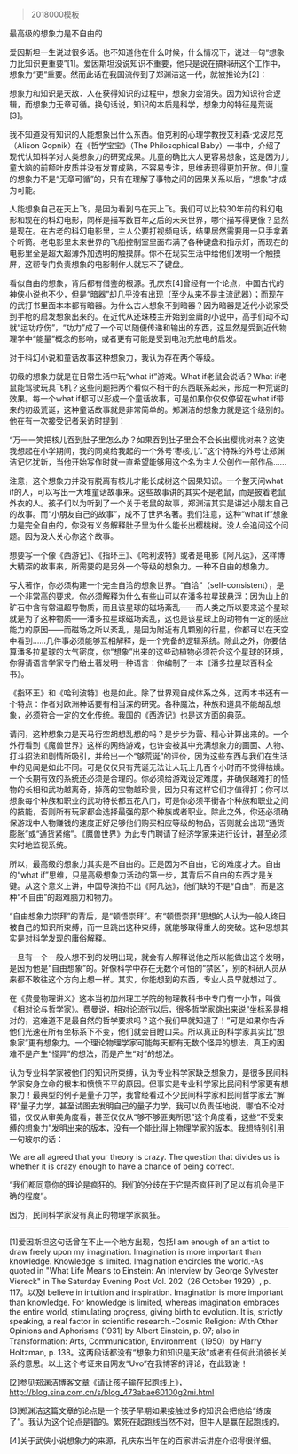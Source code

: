 # 
> 2018000模板



最高级的想象力是不自由的





爱因斯坦一生说过很多话。也不知道他在什么时候，什么情况下，说过一句“想象力比知识更重要”[1]。爱因斯坦没说知识不重要，他只是说在搞科研这个工作中，想象力“更”重要。然而此话在我国流传到了郑渊洁这一代，就被推论为[2]：





想象力和知识是天敌．人在获得知识的过程中，想象力会消失。因为知识符合逻辑，而想象力无章可循。换句话说，知识的本质是科学，想象力的特征是荒诞[3]。





我不知道没有知识的人能想象出什么东西。伯克利的心理学教授艾利森·戈波尼克（Alison Gopnik）在《哲学宝宝》（The Philosophical Baby）一书中，介绍了现代认知科学对人类想象力的研究成果。儿童的确比大人更容易想象，这是因为儿童大脑的前额叶皮质并没有发育成熟，不容易专注，思维表现得更加开放。但儿童的想象力不是“无章可循”的，只有在理解了事物之间的因果关系以后，“想象”才成为可能。

人能想象自己在天上飞，是因为看到鸟在天上飞。我们可以比较30年前的科幻电影和现在的科幻电影，同样是描写数百年之后的未来世界，哪个描写得更像？显然是现在。在古老的科幻电影里，主人公要打视频电话，结果居然需要用一只手拿着个听筒。老电影里未来世界的飞船控制室里面布满了各种键盘和指示灯，而现在的电影里全是超大超薄外加透明的触摸屏。你不在现实生活中给他们发明一个触摸屏，这帮专门负责想象的电影制作人就忘不了键盘。





看似自由的想象，背后都有借鉴的根源。孔庆东[4]曾经有一个论点，中国古代的神侠小说也不少，但是“暗器”却几乎没有出现（至少从来不是主流武器）；而现在的武打书里面本本都有暗器。为什么古人想象不到暗器？因为暗器是近代小说家受到手枪的启发想象出来的。在近代从还珠楼主开始到金庸的小说中，高手们动不动就“运功疗伤”，“功力”成了一个可以随便传递和输出的东西，这显然是受到近代物理学中“能量”概念的影响，或者更有可能是受到电池充放电的启发。

对于科幻小说和童话故事这种想象力，我认为存在两个等级。

初级的想象力就是在日常生活中玩“what if”游戏。What if老鼠会说话？What if老鼠能驾驶玩具飞机？这些问题把两个看似不相干的东西联系起来，形成一种荒诞的效果。每一个what if都可以形成一个童话故事，可是如果你仅仅停留在what if带来的初级荒诞，这种童话故事就是非常简单的。郑渊洁的想象力就是这个级别的。他在有一次接受记者采访时提到：





“万一一笑把核儿吞到肚子里怎么办？如果吞到肚子里会不会长出樱桃树来？这使我想起在小学期间，我的同桌给我起的一个外号‘枣核儿’．”这个特殊的外号让郑渊洁记忆犹新，当他开始写作时就一直希望能够用这个名为主人公创作一部作品……





注意，这个想象力并没有脱离有核儿才能长成树这个因果知识。一个整天问what if的人，可以写出一大堆童话故事来。这些故事讲的其实不是老鼠，而是披着老鼠外衣的人。孩子们以为听到了一个关于老鼠的故事，郑渊洁其实是讲述小朋友自己的故事。而“小朋友自己的故事”，成不了世界名著。我们注意，这种“what if”想象力是完全自由的，你没有义务解释肚子里为什么能长出樱桃树。没人会追问这个问题。因为没人关心你这个故事。





想要写一个像《西游记》、《指环王》、《哈利波特》或者是电影《阿凡达》，这样博大精深的故事来，所需要的是另外一个等级的想象力。一种不自由的想象力。

写大著作，你必须构建一个完全自洽的想象世界。“自洽”（self-consistent），是一个非常高的要求。你必须解释为什么有些山可以在潘多拉星球悬浮：因为山上的矿石中含有常温超导物质，而且该星球的磁场紊乱——而人类之所以要来这个星球就是为了这种物质——潘多拉星球磁场紊乱，这也是该星球上的动物有一定的感应能力的原因——而磁场之所以紊乱，是因为附近有几颗别的行星，你都可以在天空中看到……几件事必须能够互相解释，是一个完备的逻辑系统。除此之外，你要估算潘多拉星球的大气密度，你“想象”出来的这些动植物必须符合这个星球的环境，你得请语言学家专门给土著发明一种语言：你编制了一本《潘多拉星球百科全书》。

《指环王》和《哈利波特》也是如此。除了世界观自成体系之外，这两本书还有一个特点：作者对欧洲神话要有相当深的研究。各种魔法，种族和道具不能胡乱想象，必须符合一定的文化传统。我国的《西游记》也是这方面的典范。





请问，这种想象力是天马行空胡想乱想的吗？是步步为营、精心计算出来的。一个外行看到《魔兽世界》这样的网络游戏，也许会被其中充满想象力的画面、人物、打斗招法和剧情所吸引，并给出一个“够荒诞”的评价，因为这些东西与我们在生活中的见闻是如此不同。可是仅仅只有荒诞无法让人玩上几百个小时而不觉得枯燥。一个长期有效的系统还必须是合理的。你必须给游戏设定难度，并确保越难打的怪物的长相和武功越离奇，掉落的宝物越珍贵，因为只有这样它们才值得打；你可以想象每个种族和职业的武功特长都五花八门，可是你必须平衡各个种族和职业之间的技能，否则所有玩家都会选择最强的那个种族或者职业。除此之外，你还必须确保游戏中人物赚钱的速度正好足够他们购买相应等级的物品，否则就会出现“通货膨胀”或“通货紧缩”。《魔兽世界》为此专门聘请了经济学家来进行设计，甚至必须实时地监视系统。

所以，最高级的想象力其实是不自由的。正是因为不自由，它的难度才大。自由的“what if”思维，只是高级想象力活动的第一步，其背后不自由的东西才是关键。从这个意义上讲，中国导演拍不出《阿凡达》，他们缺的不是“自由”，而是这种“不自由”的超难脑力和物力。

“自由想象力崇拜”的背后，是“顿悟崇拜”。有“顿悟崇拜”思想的人认为一般人终日被自己的知识所束缚，而一旦跳出这种束缚，就能够取得重大的突破。这种思想其实是对科学发现的庸俗解释。

一旦有一个一般人想不到的发明出现，就会有人解释说他之所以能做出这个发明，是因为他是“自由想象”的。好像科学中存在无数个可怕的“禁区”，别的科研人员从来都不敢往这个方向上想一样。其实，你能想到的东西，专业人员早就想过了。

在《费曼物理讲义》这本当初加州理工学院的物理教科书中专门有一小节，叫做《相对论与哲学家》。费曼说，相对论流行以后，很多哲学家跳出来说“坐标系是相对的，这难道不是最自然的哲学要求吗？这个我们早就知道了！”可是如果你告诉他们光速在所有坐标系下不变，他们就会目瞪口呆。所以真正的科学家其实比“想象家”更有想象力。一个理论物理学家可能每天都有无数个怪异的想法，真正的困难不是产生“怪异”的想法，而是产生“对”的想法。

认为专业科学家被他们的知识所束缚，认为专业科学家缺乏想象力，是很多民间科学家安身立命的根本和愤愤不平的原因。但事实是专业科学家比民间科学家更有想象力！最典型的例子是量子力学，我曾经看过不少民间科学家和民间哲学家去“解释”量子力学，甚至试图去发明自己的量子力学，我可以负责任地说，哪怕不论对错，仅仅从审美角度看，甚至仅仅从“够不够匪夷所思”这个角度看，这些“不受束缚的想象力”发明出来的版本，没有一个能比得上物理学家的版本。我想特别引用一句玻尔的话：





We are all agreed that your theory is crazy. The question that divides us is whether it is crazy enough to have a chance of being correct.

“我们都同意你的理论是疯狂的。我们的分歧在于它是否疯狂到了足以有机会是正确的程度”。





因为，民间科学家没有真正的物理学家疯狂。





* * *



[1]爱因斯坦这句话曾在不止一个地方出现，包括I am enough of an artist to draw freely upon my imagination. Imagination is more important than knowledge. Knowledge is limited. Imagination encircles the world.-As quoted in "What Life Means to Einstein: An Interview by George Sylvester Viereck" in The Saturday Evening Post Vol. 202（26 October 1929）, p. 117。以及I believe in intuition and inspiration. Imagination is more important than knowledge. For knowledge is limited, whereas imagination embraces the entire world, stimulating progress, giving birth to evolution. It is, strictly speaking, a real factor in scientific research.-Cosmic Religion: With Other Opinions and Aphorisms (1931) by Albert Einstein, p. 97; also in Transformation: Arts, Communication, Environment（1950）by Harry Holtzman, p. 138。这两段话都没有“想象力和知识是天敌”或者有任何此消彼长关系的意思。以上这个考证来自网友“Uvo”在我博客的评论，在此致谢！

[2]参见郑渊洁博客文章《请让孩子输在起跑线上》，http://blog.sina.com.cn/s/blog_473abae60100g2mi.html

[3]郑渊洁这篇文章的论点是一个孩子早期如果接触过多的知识会把他给“练废了”。我认为这个论点是错的。累死在起跑线当然不对，但牛人是赢在起跑线的。

[4]关于武侠小说想象力的来源，孔庆东当年在的百家讲坛讲座介绍得很详细。




